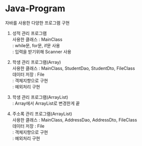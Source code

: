 # Java-Program
자바를 사용한 다양한 프로그램 구현
1. 성적 관리 프로그램  
사용한 클래스 : MainClass  
: while문, for문, if문 사용  
: 입력을 받기위해 Scanner 사용

2. 학생 관리 프로그램(Array)  
사용한 클래스 : MainClass, StudentDao, StudentDto, FileClass  
데이터 저장 : File  
: 객체지향으로 구현  
: 예외처리 구현  

3. 학생 관리 프로그램(ArrayList)  
: Array에서 ArrayList로 변경한게 끝  

4. 주소록 관리 프로그램(ArrayList)  
사용한 클래스 : MainClass, AddressDao, AddressDto, FileClass  
데이터 저장 : File  
: 객체지향으로 구현  
: 예외처리 구현  

